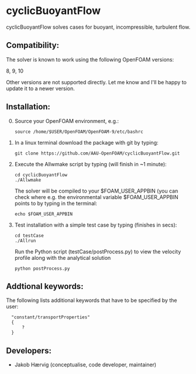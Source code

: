 # cyclicBuoyantFlow

cyclicBuoyantFlow solves cases for buoyant, incompressible, turbulent flow. 

## Compatibility:

The solver is known to work using the following OpenFOAM versions:

8, 9, 10

Other versions are not supported directly. Let me know and I'll be happy to update it to a newer version.

## Installation:

0.  Source your OpenFOAM environment, e.g.: 

        source /home/$USER/OpenFOAM/OpenFOAM-9/etc/bashrc

1.  In a linux terminal download the package with git by typing:

        git clone https://github.com/AAU-OpenFOAM/cyclicBuoyantFlow.git

2.  Execute the Allwmake script by typing (will finish in ~1 minute):

        cd cyclicBuoyantFlow
        ./Allwmake

    The solver will be compiled to your $FOAM_USER_APPBIN (you can check where e.g. the environmental 
    variable $FOAM_USER_APPBIN points to by typing in the terminal:

        echo $FOAM_USER_APPBIN
    
3.  Test installation with a simple test case by typing (finishes in secs):

        cd testCase
        ./Allrun
	
    Run the Python script (testCase/postProcess.py) to view the velocity profile along with the analytical solution
    
        python postProcess.py

## Addtional keywords:

The following lists additional keywords that have to be specified by the user:

      "constant/transportProperties"
      {
          ?
      }

## Developers:

* Jakob Hærvig (conceptualise, code developer, maintainer)

